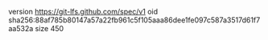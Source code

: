 version https://git-lfs.github.com/spec/v1
oid sha256:88af785b80147a57a22fb961c5f105aaa86dee1fe097c587a3517d61f7aa532a
size 450
